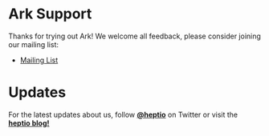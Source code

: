 # Ark Support

Thanks for trying out Ark! We welcome all feedback, please consider joining our mailing list: 

- [Mailing List](http://j.hept.io/ark-list)

# Updates

For the latest updates about us, follow [**@heptio**](https://twitter.com/heptio) on Twitter or visit the [**heptio blog!**](https://blog.heptio.com/)
